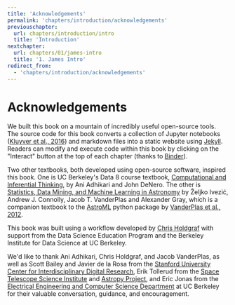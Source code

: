 ```yaml
---
title: 'Acknowledgements'
permalink: 'chapters/introduction/acknowledgements'
previouschapter:
  url: chapters/introduction/intro
  title: 'Introduction'
nextchapter:
  url: chapters/01/james-intro
  title: '1. James Intro'
redirect_from:
  - 'chapters/introduction/acknowledgements'
---
```

# Acknowledgements

We built this book on a mountain of incredibly useful open-source tools. The source code for this book converts a collection of Jupyter notebooks ([Kluyver et al., 2016](http://ebooks.iospress.nl/publication/42900)) and markdown files into a static website using [Jekyll](https://jekyllrb.com/). Readers can modify and execute code within this book by clicking on the "Interact" button at the top of each chapter (thanks to [Binder](https://mybinder.org/)).

Two other textbooks, both developed using open-source software, inspired this book. One is UC Berkeley's Data 8 course textbook, [Computational and Inferential Thinking](https://www.inferentialthinking.com/), by Ani Adhikari and John DeNero. The other is [Statistics, Data Mining, and Machine Learning in Astronomy](https://press.princeton.edu/titles/10159.html) by Željko Ivezić, Andrew J. Connolly, Jacob T. VanderPlas and Alexander Gray, which is a companion textbook to the [AstroML](http://www.astroml.org/) python package by [VanderPlas et al., 2012](http://www.astroml.org/index.html#citing-astroml).

This book was built using a workflow developed by [Chris Holdgraf](https://predictablynoisy.com/textbooks-with-jupyter/chapters/introduction/intro) with support from the Data Science Education Program and the Berkeley Institute for Data Science at UC Berkeley.

We'd like to thank Ani Adhikari, Chris Holdgraf, and Jacob VanderPlas, as well as Scott Bailey and Javier de la Rosa from the [Stanford University Center for Interdisciplinary Digital Research](https://library.stanford.edu/research/cidr), Erik Tollerud from the [Space Telescope Science Institute](http://www.stsci.edu/) and [Astropy Project](http://www.astropy.org/), and Eric Jonas from the [Electrical Engineering and Computer Science Department](https://eecs.berkeley.edu/) at UC Berkeley for their valuable conversation, guidance, and encouragement.